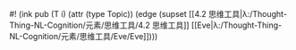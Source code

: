 #! (ink pub (T i) (attr (type Topic)) (edge (supset [[4.2 思维工具|λ:/Thought-Thing-NL-Cognition/元素/思维工具/4.2 思维工具]] [[Eve|λ:/Thought-Thing-NL-Cognition/元素/思维工具/Eve/Eve]])))